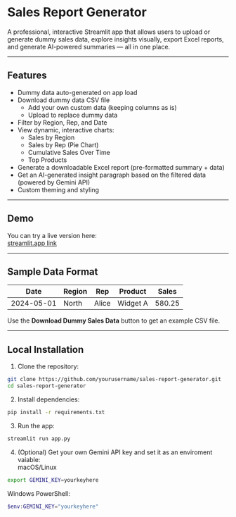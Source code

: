 # Sales Report Generator

A professional, interactive Streamlit app that allows users to upload or generate dummy sales data, explore insights visually, export Excel reports, and generate AI-powered summaries — all in one place.

---

## Features

- Dummy data auto-generated on app load
- Download dummy data CSV file
    - Add your own custom data (keeping columns as is)
    - Upload to replace dummy data
- Filter by Region, Rep, and Date  
- View dynamic, interactive charts:  
    - Sales by Region  
    - Sales by Rep (Pie Chart)  
    - Cumulative Sales Over Time  
    - Top Products  
- Generate a downloadable Excel report (pre-formatted summary + data)  
- Get an AI-generated insight paragraph based on the filtered data (powered by Gemini API)  
- Custom theming and styling

---

## Demo

You can try a live version here:  
[streamlit.app link](https://ruben-portfolio.streamlit.app/)

---

## Sample Data Format

| Date       | Region | Rep     | Product   | Sales   |
|------------|--------|---------|-----------|---------|
| 2024-05-01 | North  | Alice   | Widget A  | 580.25  |

Use the **Download Dummy Sales Data** button to get an example CSV file.

---

## Local Installation

1. Clone the repository:

```bash
git clone https://github.com/yourusername/sales-report-generator.git
cd sales-report-generator
```

2. Install dependencies:
```bash
pip install -r requirements.txt
```

3. Run the app:
```bash
streamlit run app.py
```

4. (Optional) Get your own Gemini API key and set it as an enviroment vaiable:  
macOS/Linux
```bash
export GEMINI_KEY=yourkeyhere
```
  Windows PowerShell:
```powershell
$env:GEMINI_KEY="yourkeyhere"
```
